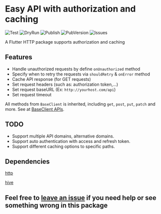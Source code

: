 # Easy API with authorization and caching

![Test](https://github.com/ngoan98tv/extended_http/workflows/Test/badge.svg)
![DryRun](https://github.com/ngoan98tv/extended_http/workflows/Pub%20Dry%20Run/badge.svg)
![Publish](https://github.com/ngoan98tv/extended_http/workflows/Publish/badge.svg)
![PubVersion](https://img.shields.io/pub/v/extended_http)
![Issues](https://img.shields.io/github/issues/ngoan98tv/extended_http)

A Flutter HTTP package supports authorization and caching

## Features

- Handle unauthorized requests by define `onUnauthorized` method
- Specify when to retry the requests via `shouldRetry` & `onError` method
- Cache API response (for GET requests)
- Set request headers (such as: authorization token,...)
- Set request baseURL (Ex: `http://yourhost.com/api`)
- Set request timeout

All methods from `BaseClient` is inherited, including `get`, `post`, `put`, `patch` and more. See at [BaseClient APIs](https://pub.dev/documentation/http/latest/http/BaseClient-class.html).

## TODO

- Support multiple API domains, alternative domains.
- Support auto authentication with access and refresh token.
- Support different caching options to specific paths.

## Dependencies

[http](https://pub.dev/packages/http)

[hive](https://pub.dev/packages/hive)

## Feel free to [leave an issue](https://github.com/ngoan98tv/extended_http/issues) if you need help or see something wrong in this package
